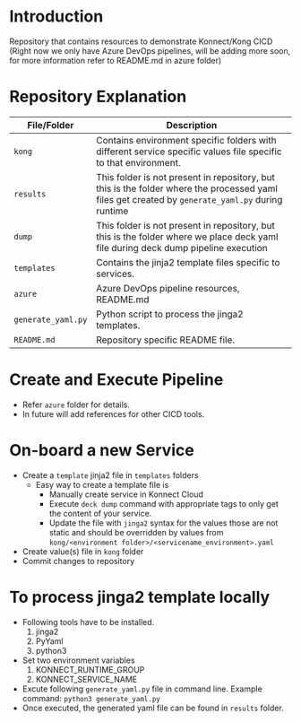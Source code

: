 # Introduction 
Repository that contains resources to demonstrate Konnect/Kong CICD (Right now we only have Azure DevOps pipelines, will be adding more soon, for more information refer to README.md in azure folder)

# Repository Explanation

| File/Folder | Description |
| --- | ----------- |
| `kong` | Contains environment specific folders with different service specific values file specific to that environment. |
| `results` | This folder is not present in repository, but this is the folder where the processed yaml files get created by `generate_yaml.py` during runtime |
| `dump` | This folder is not present in repository, but this is the folder where we place deck yaml file during deck dump pipeline execution |
| `templates` | Contains the jinja2 template files specific to services. |
| `azure` | Azure DevOps pipeline resources, README.md |
| `generate_yaml.py` | Python script to process the jinga2 templates. |
| `README.md` | Repository specific README file. |

# Create and Execute Pipeline
 - Refer `azure` folder for details.
 - In future will add references for other CICD tools.

# On-board a new Service
 - Create a `template` jinja2 file in `templates` folders
   - Easy way to create a template file is
     - Manually create service in Konnect Cloud
     - Execute `deck dump` command with appropriate tags to only get the content of your service.
     - Update the file with `jinga2` syntax for the values those are not static and should be overridden by values from `kong/<environment folder>/<servicename_environment>.yaml`
 - Create value(s) file in `kong` folder
 - Commit changes to repository

# To process jinga2 template locally
- Following tools have to be installed.
    1. jinga2
    2. PyYaml
    3. python3
- Set two environment variables
    1. KONNECT_RUNTIME_GROUP
    2. KONNECT_SERVICE_NAME
- Excute following `generate_yaml.py` file in command line. Example command: `python3 generate_yaml.py`
- Once executed, the generated yaml file can be found in `results` folder.
